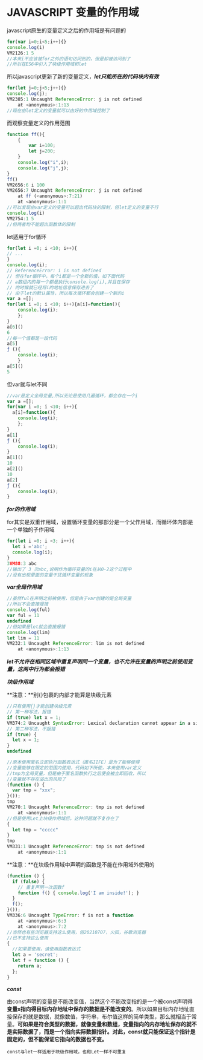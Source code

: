 # JAVASCRIPT 变量的作用域 

javascript原生的变量定义之后的作用域是有问题的

```javascript
for(var i=0;i<5;i++){}
console.log(i)
VM2126:1 5
//本来i不应该被for之外的语句访问到的，但是却被访问到了
//所以在ES6中引入了块级作用域和let
```

所以javascript更新了新的变量定义，***let只能所在的代码块内有效***

```javascript
for(let j=0;j<5;j++){}
console.log(j);
VM2385:1 Uncaught ReferenceError: j is not defined
    at <anonymous>:1:13
//现在由let定义的变量就可以由好的作用域控制了
```

而观察变量定义的作用范围

```javascript
function ff(){
    {
        var i=100;
        let j=200;        
    }
    console.log("i",i);
    console.log("j",j);
}
ff()
VM2656:6 i 100
VM2656:7 Uncaught ReferenceError: j is not defined
    at ff (<anonymous>:7:21)
    at <anonymous>:1:1
//可以发现由var定义的变量可以超出代码块的限制，但let定义的变量不行
console.log(i)
VM2754:1 5
//但两者均不能超出函数体的限制
```

let适用于for循环

```javascript
for(let i =0; i <10; i++){
// ...
}
console.log(i);
// ReferenceError: i is not defined
// 但在for循环中，每个i都是一个全新的值，如下面代码
// a数组内的每一个都是执行console.log(i),并且在保存
// 的时候就已经将i的地址信息保存进去了
// 由于let的默认属性，所以每次循环都会创建一个新的i
var a =[];
for(let i =0; i <10; i++){a[i]=function(){
    console.log(i);
    };
}
a[6]()
6
//每一个值都是一段代码
a[5]
ƒ (){
    console.log(i);
    }
a[5]()
5
```

但var就与let不同

```javascript
//var是定义全局变量,所以无论是使用几遍循环，都会存在一个i
var a =[];
for(var i =0; i <10; i++){
  a[i]=function(){
    console.log(i);
	};
}
a[1]
ƒ (){
    console.log(i);
}
a[1]()
10
a[2]()
10
a[2]
ƒ (){
    console.log(i);
}
```

***for的作用域***

for其实是双重作用域，设置循环变量的那部分是一个父作用域，而循环体内部是一个单独的子作用域

```javascript
for(let i =0; i <3; i++){
  let i ='abc';
  console.log(i);
}
3VM88:3 abc
//输出了 3 次abc,说明作为循环变量的i在从0-2这个过程中
//没有出现里面的变量干扰循环变量的现象

```

***var全局作用域***

```javascript
//虽然ful在声明之前被使用，但是由于var创建的是全局变量
//所以不会直接报错
console.log(ful)
var ful = 11
undefined
//但如果是let就会直接报错
console.log(lim)
let lim = 11
VM232:1 Uncaught ReferenceError: lim is not defined
    at <anonymous>:1:13

```

***let不允许在相同区域中重复声明同一个变量，也不允许在变量的声明之前使用变量，这两中行为都会报错***

***块级作用域***

**注意：**别{}包裹的内部才能算是块级元素

```javascript
//只有使用{}才能创建块级元素
// 第一种写法，报错
if (true) let x = 1;
VM374:2 Uncaught SyntaxError: Lexical declaration cannot appear in a single-statement context
// 第二种写法，不报错
if (true) {
  let x = 1;
}
undefined
```



```javascript
//原本使用匿名立即执行函数表达式（匿名IIFE）是为了能够使得
//变量能够在限定的范围内使用，代码如下所使，本来使用var定义
//tmp为全局变量，但是由于匿名函数执行之后便会被立即回收，所以
//变量就不存在溢出的风险了
(function () {
  var tmp = "xxx";
}());
tmp
VM270:1 Uncaught ReferenceError: tmp is not defined
    at <anonymous>:1:1
//但是使用Let上块级作用域后，这种问题就不复存在了
{
  let tmp = "ccccc"
}
tmp
VM331:1 Uncaught ReferenceError: tmp is not defined
    at <anonymous>:1:1
```

**注意：**在块级作用域中声明的函数是不能在作用域外使用的

```javascript
(function () {
  if (false) {
    // 重复声明一次函数f
    function f() { console.log('I am inside!'); }
  }
  f();
}());
VM336:6 Uncaught TypeError: f is not a function
    at <anonymous>:6:3
    at <anonymous>:7:2
//当然也有些浏览器支持这么使用，但20210707，火狐，谷歌浏览器
//已不支持这么使用
{
  //如果要使用，请使用函数表达式
  let a = 'secret';
  let f = function () {
    return a;
  };
}
```

***const***

由const声明的变量是不能改变值，当然这个不能改变指的是一个被const声明得**变量x指向得目标内存地址中保存的数据是不能改变的**。所以如果目标内存地址直接保存的就是数据，就像数值，字符串，布尔值这样的简单类型，那么就相当于常量。**可如果是符合类型的数据，就像变量和数组，变量指向的内存地址保存的就不是实际数据了，而是一个指向实际数据指针。对此，const就只能保证这个指针是固定的，但不能保证它指向的数据也不变。**

`const与let一样适用于块级作用域，也和Let一样不可重复`

